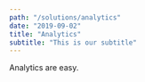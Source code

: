 ```yaml
---
path: "/solutions/analytics"
date: "2019-09-02"
title: "Analytics"
subtitle: "This is our subtitle"
---
```

Analytics are easy.
